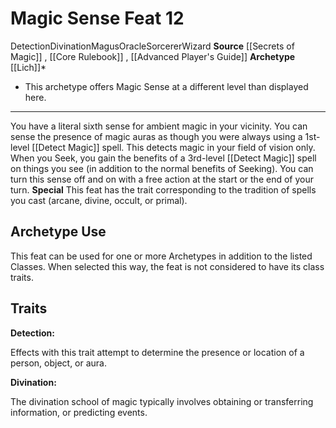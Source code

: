 ﻿---
actions: null
cost: null
element: null
feat: Magic Sense
frequency: null
heighten_level: null
id: '622'
level: '12'
name: Magic Sense
prerequisite: null
rarity: Common
requirement: null
school: Divination
source: '[[DATABASE/source/Secrets of Magic|Secrets of Magic]]'
subcategory: null
trait:
- '[[DATABASE/trait/Detection|Detection]]'
- '[[DATABASE/trait/Divination|Divination]]'
- '[[DATABASE/trait/Magus|Magus]]'
- '[[DATABASE/trait/Oracle|Oracle]]'
- '[[DATABASE/trait/Sorcerer|Sorcerer]]'
- '[[DATABASE/trait/Wizard|Wizard]]'
trigger: null
type: Feat

---
# Magic Sense <span class="item-type">Feat 12</span>

<span class="item-trait">Detection</span><span class="item-trait">Divination</span><span class="item-trait">Magus</span><span class="item-trait">Oracle</span><span class="item-trait">Sorcerer</span><span class="item-trait">Wizard</span>
**Source** [[Secrets of Magic]] , [[Core Rulebook]] , [[Advanced Player's Guide]] 
**Archetype** [[Lich]]*
* This archetype offers Magic Sense at a different level than displayed here.

---
You have a literal sixth sense for ambient magic in your vicinity. You can sense the presence of magic auras as though you were always using a 1st-level [[Detect Magic]] spell. This detects magic in your field of vision only. When you Seek, you gain the benefits of a 3rd-level [[Detect Magic]] spell on things you see (in addition to the normal benefits of Seeking). You can turn this sense off and on with a free action at the start or the end of your turn.
**Special** This feat has the trait corresponding to the tradition of spells you cast (arcane, divine, occult, or primal).

## Archetype Use

This feat can be used for one or more Archetypes in addition to the listed Classes. When selected this way, the feat is not considered to have its class traits.

## Traits

**Detection:**

Effects with this trait attempt to determine the presence or location of a person, object, or aura.

**Divination:**

The divination school of magic typically involves obtaining or transferring information, or predicting events.
